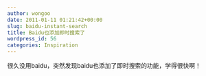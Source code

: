 ```yaml
---
author: wongoo
date: 2011-01-11 01:21:42+00:00
slug: baidu-instant-search
title: Baidu也添加即时搜索了
wordpress_id: 56
categories: Inspiration
---
```


很久没用baidu，突然发现baidu也添加了即时搜索的功能，学得很快啊！
